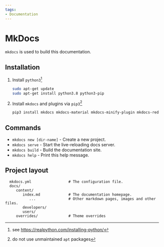 ```yaml
---
tags:
- Documentation
---
```


# MkDocs

`mkdocs` is used to build this documentation.

## Installation

1. Install `python3`[^1]

    ```bash
    sudo apt-get update
    sudo apt-get install python3.8 python3-pip
    ```

2. Install `mkdocs` and plugins via `pip3`[^2]

    ```bash
    pip3 install mkdocs mkdocs-material mkdocs-minify-plugin mkdocs-redirects
    ```

## Commands

* `mkdocs new [dir-name]` - Create a new project.
* `mkdocs serve` - Start the live-reloading docs server.
* `mkdocs build` - Build the documentation site.
* `mkdocs help` - Print this help message.

## Project layout

      mkdocs.yml                 # The configuration file.
      docs/
         content/
            index.md             # The documentation homepage.
               ...               # Other markdown pages, images and other files.
            developers/
            users/
         overrides/              # Theme overrides

[^1]: see https://realpython.com/installing-python/
[^2]: do not use unmaintained `apt` packages